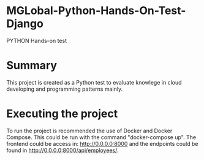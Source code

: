 # MGLobal-Python-Hands-On-Test-Django
PYTHON Hands-on test

# Summary
This project is created as a Python test to evaluate knowlege in cloud developing and programming patterns mainly.

# Executing the project
To run the project is recommended the use of Docker and Docker Compose. This could be run with the command "docker-compose up".
The frontend could be access in: http://0.0.0.0:8000 and the endpoints could be found in http://0.0.0.0:8000/api/employees/.